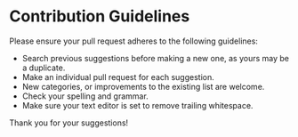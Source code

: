 Contribution Guidelines
===

Please ensure your pull request adheres to the following guidelines:

- Search previous suggestions before making a new one, as yours may be a duplicate.
- Make an individual pull request for each suggestion.
- New categories, or improvements to the existing list are welcome.
- Check your spelling and grammar.
- Make sure your text editor is set to remove trailing whitespace.

Thank you for your suggestions!
